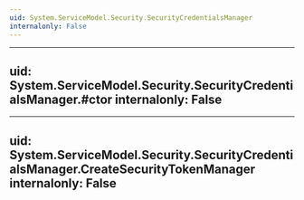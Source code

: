 ```yaml
---
uid: System.ServiceModel.Security.SecurityCredentialsManager
internalonly: False
---
```


---
uid: System.ServiceModel.Security.SecurityCredentialsManager.#ctor
internalonly: False
---

---
uid: System.ServiceModel.Security.SecurityCredentialsManager.CreateSecurityTokenManager
internalonly: False
---
